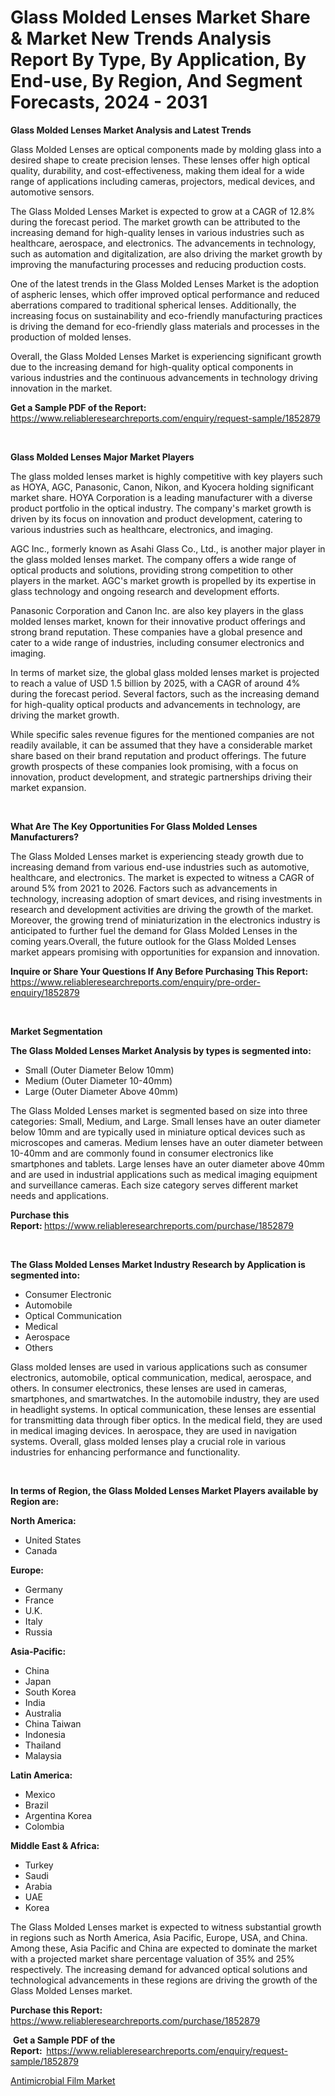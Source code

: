 <p><h1>Glass Molded Lenses Market Share & Market New Trends Analysis Report By Type, By Application, By End-use, By Region, And Segment Forecasts, 2024 - 2031</h1></p><p><strong>Glass Molded Lenses Market Analysis and Latest Trends</strong></p>
<p><p>Glass Molded Lenses are optical components made by molding glass into a desired shape to create precision lenses. These lenses offer high optical quality, durability, and cost-effectiveness, making them ideal for a wide range of applications including cameras, projectors, medical devices, and automotive sensors.</p><p>The Glass Molded Lenses Market is expected to grow at a CAGR of 12.8% during the forecast period. The market growth can be attributed to the increasing demand for high-quality lenses in various industries such as healthcare, aerospace, and electronics. The advancements in technology, such as automation and digitalization, are also driving the market growth by improving the manufacturing processes and reducing production costs.</p><p>One of the latest trends in the Glass Molded Lenses Market is the adoption of aspheric lenses, which offer improved optical performance and reduced aberrations compared to traditional spherical lenses. Additionally, the increasing focus on sustainability and eco-friendly manufacturing practices is driving the demand for eco-friendly glass materials and processes in the production of molded lenses.</p><p>Overall, the Glass Molded Lenses Market is experiencing significant growth due to the increasing demand for high-quality optical components in various industries and the continuous advancements in technology driving innovation in the market.</p></p>
<p><strong>Get a Sample PDF of the Report:&nbsp;</strong> <a href="https://www.reliableresearchreports.com/enquiry/request-sample/1852879">https://www.reliableresearchreports.com/enquiry/request-sample/1852879</a></p>
<p>&nbsp;</p>
<p><strong>Glass Molded Lenses Major Market Players</strong></p>
<p><p>The glass molded lenses market is highly competitive with key players such as HOYA, AGC, Panasonic, Canon, Nikon, and Kyocera holding significant market share. HOYA Corporation is a leading manufacturer with a diverse product portfolio in the optical industry. The company's market growth is driven by its focus on innovation and product development, catering to various industries such as healthcare, electronics, and imaging.</p><p>AGC Inc., formerly known as Asahi Glass Co., Ltd., is another major player in the glass molded lenses market. The company offers a wide range of optical products and solutions, providing strong competition to other players in the market. AGC's market growth is propelled by its expertise in glass technology and ongoing research and development efforts.</p><p>Panasonic Corporation and Canon Inc. are also key players in the glass molded lenses market, known for their innovative product offerings and strong brand reputation. These companies have a global presence and cater to a wide range of industries, including consumer electronics and imaging.</p><p>In terms of market size, the global glass molded lenses market is projected to reach a value of USD 1.5 billion by 2025, with a CAGR of around 4% during the forecast period. Several factors, such as the increasing demand for high-quality optical products and advancements in technology, are driving the market growth.</p><p>While specific sales revenue figures for the mentioned companies are not readily available, it can be assumed that they have a considerable market share based on their brand reputation and product offerings. The future growth prospects of these companies look promising, with a focus on innovation, product development, and strategic partnerships driving their market expansion.</p></p>
<p>&nbsp;</p>
<p><strong>What Are The Key Opportunities For Glass Molded Lenses Manufacturers?</strong></p>
<p><p>The Glass Molded Lenses market is experiencing steady growth due to increasing demand from various end-use industries such as automotive, healthcare, and electronics. The market is expected to witness a CAGR of around 5% from 2021 to 2026. Factors such as advancements in technology, increasing adoption of smart devices, and rising investments in research and development activities are driving the growth of the market. Moreover, the growing trend of miniaturization in the electronics industry is anticipated to further fuel the demand for Glass Molded Lenses in the coming years.Overall, the future outlook for the Glass Molded Lenses market appears promising with opportunities for expansion and innovation.</p></p>
<p><strong>Inquire or Share Your Questions If Any Before Purchasing This Report:</strong> <a href="https://www.reliableresearchreports.com/enquiry/pre-order-enquiry/1852879">https://www.reliableresearchreports.com/enquiry/pre-order-enquiry/1852879</a></p>
<p>&nbsp;</p>
<p><strong>Market Segmentation</strong></p>
<p><strong>The Glass Molded Lenses Market Analysis by types is segmented into:</strong></p>
<p><ul><li>Small (Outer Diameter Below 10mm)</li><li>Medium (Outer Diameter 10-40mm)</li><li>Large (Outer Diameter Above 40mm)</li></ul></p>
<p><p>The Glass Molded Lenses market is segmented based on size into three categories: Small, Medium, and Large. Small lenses have an outer diameter below 10mm and are typically used in miniature optical devices such as microscopes and cameras. Medium lenses have an outer diameter between 10-40mm and are commonly found in consumer electronics like smartphones and tablets. Large lenses have an outer diameter above 40mm and are used in industrial applications such as medical imaging equipment and surveillance cameras. Each size category serves different market needs and applications.</p></p>
<p><strong>Purchase this Report:&nbsp;</strong><a href="https://www.reliableresearchreports.com/purchase/1852879">https://www.reliableresearchreports.com/purchase/1852879</a></p>
<p>&nbsp;</p>
<p><strong>The Glass Molded Lenses Market Industry Research by Application is segmented into:</strong></p>
<p><ul><li>Consumer Electronic</li><li>Automobile</li><li>Optical Communication</li><li>Medical</li><li>Aerospace</li><li>Others</li></ul></p>
<p><p>Glass molded lenses are used in various applications such as consumer electronics, automobile, optical communication, medical, aerospace, and others. In consumer electronics, these lenses are used in cameras, smartphones, and smartwatches. In the automobile industry, they are used in headlight systems. In optical communication, these lenses are essential for transmitting data through fiber optics. In the medical field, they are used in medical imaging devices. In aerospace, they are used in navigation systems. Overall, glass molded lenses play a crucial role in various industries for enhancing performance and functionality.</p></p>
<p>&nbsp;</p>
<p><strong>In terms of Region, the Glass Molded Lenses Market Players available by Region are:</strong></p>
<p>
    <p> <strong> North America: </strong>
        <ul>
            <li>United States</li>
            <li>Canada</li>
        </ul>
        </p> 
    <p> <strong> Europe: </strong>
        <ul>
            <li>Germany</li>
            <li>France</li>
            <li>U.K.</li>
            <li>Italy</li>
            <li>Russia</li>
        </ul>
        </p> 
    <p> <strong> Asia-Pacific: </strong>
        <ul>
            <li>China</li>
            <li>Japan</li>
            <li>South Korea</li>
            <li>India</li>
            <li>Australia</li>
            <li>China Taiwan</li>
            <li>Indonesia</li>
            <li>Thailand</li>
            <li>Malaysia</li>
        </ul>
        </p> 
    <p> <strong> Latin America: </strong>
        <ul>
            <li>Mexico</li>
            <li>Brazil</li>
            <li>Argentina Korea</li>
            <li>Colombia</li>
        </ul>
        </p> 
    <p> <strong> Middle East & Africa: </strong>
        <ul>
            <li>Turkey</li>
            <li>Saudi</li>
            <li>Arabia</li>
            <li>UAE</li>
            <li>Korea</li>
        </ul>
    </p>
    </p>
<p><p>The Glass Molded Lenses market is expected to witness substantial growth in regions such as North America, Asia Pacific, Europe, USA, and China. Among these, Asia Pacific and China are expected to dominate the market with a projected market share percentage valuation of 35% and 25% respectively. The increasing demand for advanced optical solutions and technological advancements in these regions are driving the growth of the Glass Molded Lenses market.</p></p>
<p><strong>Purchase this Report: </strong><a href="https://www.reliableresearchreports.com/purchase/1852879">https://www.reliableresearchreports.com/purchase/1852879</a></p>
<p>&nbsp;<strong>Get a Sample PDF of the Report:&nbsp;&nbsp;</strong><a href="https://www.reliableresearchreports.com/enquiry/request-sample/1852879">https://www.reliableresearchreports.com/enquiry/request-sample/1852879</a></p>
<p><strong></strong></p>
<p><p><a href="https://github.com/shotows/Market-Research-Report-List-1/blob/main/antimicrobial-film-market.md">Antimicrobial Film Market</a></p></p>